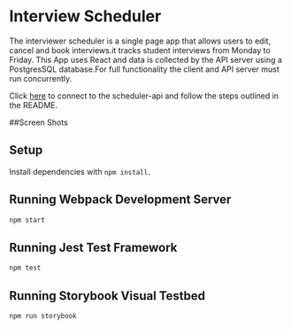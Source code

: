 # Interview Scheduler
The interviewer scheduler is a single page app that allows users to edit, cancel and book interviews.it tracks student interviews from Monday to Friday. This App uses React and data is collected by the API server using a PostgresSQL database.For full functionality the client and API server must run concurrently.
 
Click [here](https://github.com/lighthouse-labs/scheduler-api) to connect to the scheduler-api and follow the steps outlined in the README.

##Screen Shots


## Setup

Install dependencies with `npm install`.

## Running Webpack Development Server

```sh
npm start
```

## Running Jest Test Framework

```sh
npm test
```

## Running Storybook Visual Testbed

```sh
npm run storybook
```
